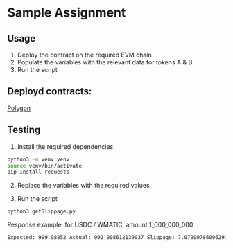# Sample Assignment

## Usage

1. Deploy the contract on the required EVM chain
2. Populate the variables with the relevant data for tokens A & B
3. Run the script


## Deployd contracts:

[Polygon](https://polygonscan.com/address/0x0a6a1beb7b0b3545578818f45f4e6219615d25ad)

## Testing

1. Install the required dependencies

```bash
python3 -m venv venv
source venv/bin/activate
pip install requests
```

2. Replace the variables with the required values

3. Run the script

```bash
python3 getSlippage.py
```

Response example: for USDC / WMATIC, amount 1_000_000_000

```bash
Expected: 999.98852 Actual: 992.908612139037 Slippage: 7.079907860962976
```